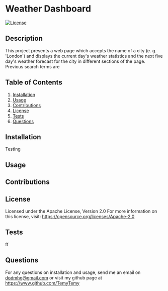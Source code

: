 # Weather Dashboard
[![License](https://img.shields.io/badge/License-Apache%202.0-blue.svg)](https://opensource.org/licenses/Apache-2.0)
## Description
This project presents a web page which accepts the name of a city (e. g. 'London') and displays the current day's weather statistics and the  next five day's weather forecast for the city in different  sections of the page. Previous search terms are  
    
## Table of Contents
1. [Installation](#Installation)
2. [Usage](#Usage)
3. [Contributions](#Contributions)
4. [License](#License)
5. [Tests](#Tests)
6. [Questions](#Questions)

## Installation
Testing

## Usage


## Contributions


## License
Licensed under the Apache License, Version 2.0
For more information on this license, visit: https://opensource.org/licenses/Apache-2.0

## Tests
ff

## Questions
For any questions on installation and usage, send me an email on dodmhg@gmail.com or visit my github page at https://www.github.com/TemyTemy


